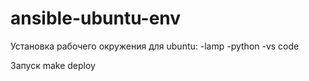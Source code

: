 # ansible-ubuntu-env

Установка рабочего окружения для ubuntu:
-lamp
-python
-vs code

Запуск make deploy
